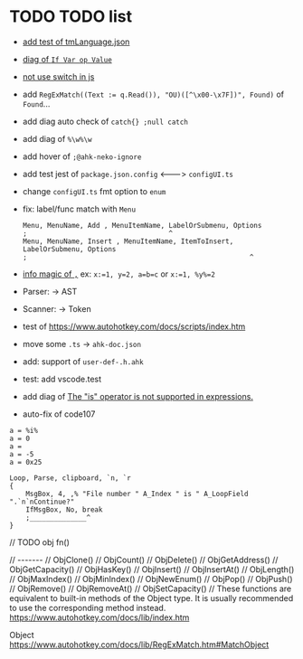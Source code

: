 # TODO TODO list

- [add test of tmLanguage.json](https://github.com/Microsoft/TypeScript-TmLanguage)
- [diag of `If Var op Value`](https://www.autohotkey.com/docs/Language.htm#if-statement)
- [not use switch in js](https://github.com/microsoft/TypeScript/pull/50225)
- add `RegExMatch((Text := q.Read()), "OU)([^\x00-\x7F])", Found)` of `Found`...
- add diag auto check of `catch{} ;null catch`
- add diag of `%\w%\w`
- add hover of `;@ahk-neko-ignore`
- add test jest of `package.json.config` <---> `configUI.ts`
- change `configUI.ts` fmt option to `enum`
- fix: label/func match with `Menu`

  ```ahk
  Menu, MenuName, Add , MenuItemName, LabelOrSubmenu, Options
  ;                                   ^
  Menu, MenuName, Insert , MenuItemName, ItemToInsert, LabelOrSubmenu, Options
  ;                                                       ^
  ```

- [info magic of `,`](https://www.autohotkey.com/docs/v1/Variables.htm#comma) ex: `x:=1, y=2, a=b=c` or `x:=1, %y%=2`
- Parser: -> AST
- Scanner: -> Token
- test of <https://www.autohotkey.com/docs/scripts/index.htm>
- move some `.ts` -> `ahk-doc.json`
- add: support of `user-def-.h.ahk`
- test: add vscode.test
- add diag of [The "is" operator is not supported in expressions.](https://www.autohotkey.com/boards/viewtopic.php?f=76&t=111131)
- auto-fix of code107

```ahk
a = %i%
a = 0
a =
a = -5
a = 0x25
```

```ahk
Loop, Parse, clipboard, `n, `r
{
    MsgBox, 4, ,% "File number " A_Index " is " A_LoopField ".`n`nContinue?"
    IfMsgBox, No, break
    ;______________^
}
```

// TODO obj fn()

// -------
// ObjClone()
// ObjCount()
// ObjDelete()
// ObjGetAddress()
// ObjGetCapacity()
// ObjHasKey()
// ObjInsert()
// ObjInsertAt()
// ObjLength()
// ObjMaxIndex()
// ObjMinIndex()
// ObjNewEnum()
// ObjPop()
// ObjPush()
// ObjRemove()
// ObjRemoveAt()
// ObjSetCapacity()
// These functions are equivalent to built-in methods of the Object type. It is usually recommended to use the corresponding method instead.
<https://www.autohotkey.com/docs/lib/index.htm>

Object
<https://www.autohotkey.com/docs/lib/RegExMatch.htm#MatchObject>
